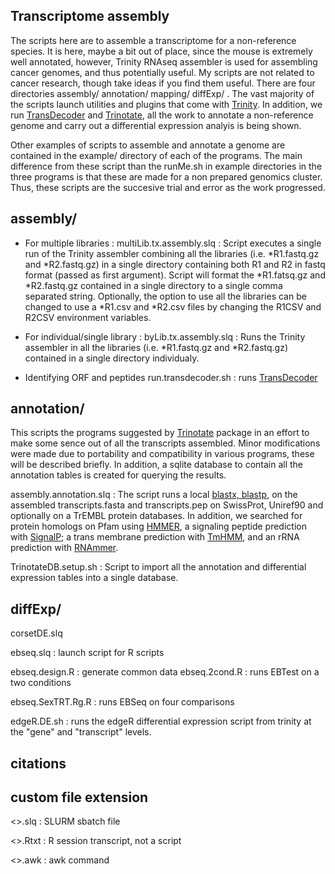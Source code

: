 Transcriptome assembly
---
The scripts here are to assemble a transcriptome for a non-reference species.  It is here, maybe a bit out of place, since the mouse is extremely well annotated, however, Trinity RNAseq assembler is used for assembling cancer genomes, and thus potentially useful.  My scripts are not related to cancer research, though take ideas if you find them useful.  There are four directories assembly/ annotation/ mapping/ diffExp/ . The vast majority of the scripts launch utilities and plugins that come with [Trinity](https://github.com/trinityrnaseq/trinityrnaseq/wiki).  In addition, we run [TransDecoder](https://transdecoder.github.io) and [Trinotate](https://trinotate.github.io), all the work to annotate a non-reference genome and carry out a differential expression analyis is being shown.

Other examples of scripts to assemble and annotate a genome are contained in the example/ directory of each of the programs.  The main difference from these script than the runMe.sh in example directories in the three programs is that these are made for a non prepared genomics cluster.  Thus, these scripts are the succesive trial and error as the work progressed.

assembly/
---

* For multiple libraries :
   multiLib.tx.assembly.slq : Script executes a single run of the Trinity assembler combining all the libraries (i.e. *R1.fastq.gz and *R2.fastq.gz) in a single directory containing both R1 and R2 in fastq format (passed as first argument).  Script will format the *R1.fatsq.gz and *R2.fastq.gz contained in a single directory to a single comma separated string.  Optionally, the option to use all the libraries can be changed to use a *R1.csv and *R2.csv files by changing the R1CSV and R2CSV environment variables.

* For individual/single library :
   byLib.tx.assembly.slq : Runs the Trinity assembler in all the libraries (i.e. *R1.fastq.gz and *R2.fastq.gz) contained in a single directory individualy.
   

* Identifying ORF and peptides
   run.transdecoder.sh : runs [TransDecoder](https://transdecoder.github.io)

annotation/
---
This scripts the programs suggested by [Trinotate](https://trinotate.github.io) package in an effort to make some sence out of all the transcripts assembled. Minor modifications were made due to portability and compatibility in various programs, these will be described briefly.  In addition, a sqlite database to contain all the annotation tables is created for querying the results.

assembly.annotation.slq : The script runs a local  [blastx, blastp](https://blast.ncbi.nlm.nih.gov/Blast.cgi?PAGE_TYPE=BlastDocs&DOC_TYPE=Download), on the assembled transcripts.fasta and transcripts.pep on SwissProt, Uniref90 and optionally on a TrEMBL protein databases.  In addition, we searched for protein homologs on Pfam using [HMMER](http://hmmer.janelia.org), a signaling peptide prediction with [SignalP](http://www.cbs.dtu.dk/services/SignalP/); a trans membrane prediction with [TmHMM](http://www.cbs.dtu.dk/services/TMHMM/), and an rRNA prediction with [RNAmmer](http://www.cbs.dtu.dk/services/RNAmmer/). 

TrinotateDB.setup.sh : Script to import all the annotation and differential expression tables into a single database.


diffExp/
---
corsetDE.slq

ebseq.slq : launch script for R scripts

ebseq.design.R : generate common data
ebseq.2cond.R  : runs EBTest on a two conditions 

ebseq.SexTRT.Rg.R : runs EBSeq on four comparisons

edgeR.DE.sh : runs the edgeR differential expression script from trinity at the "gene" and "transcript" levels.


citations
---



custom file extension
---
<>.slq  : SLURM sbatch file

<>.Rtxt : R session transcript, not a script

<>.awk  : awk command


